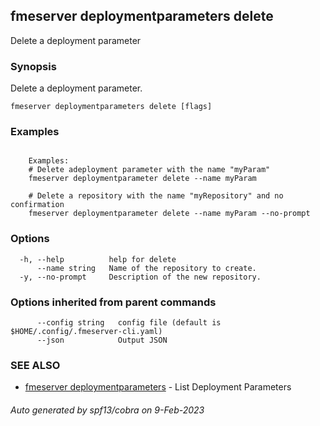## fmeserver deploymentparameters delete

Delete a deployment parameter

### Synopsis

Delete a deployment parameter.

```
fmeserver deploymentparameters delete [flags]
```

### Examples

```

	Examples:
	# Delete adeployment parameter with the name "myParam"
	fmeserver deploymentparameter delete --name myParam
	
	# Delete a repository with the name "myRepository" and no confirmation
	fmeserver deploymentparameter delete --name myParam --no-prompt

```

### Options

```
  -h, --help          help for delete
      --name string   Name of the repository to create.
  -y, --no-prompt     Description of the new repository.
```

### Options inherited from parent commands

```
      --config string   config file (default is $HOME/.config/.fmeserver-cli.yaml)
      --json            Output JSON
```

### SEE ALSO

* [fmeserver deploymentparameters](fmeserver_deploymentparameters.md)	 - List Deployment Parameters

###### Auto generated by spf13/cobra on 9-Feb-2023
